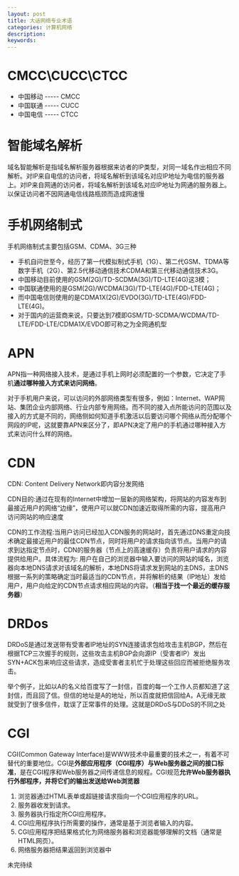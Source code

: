 ```yaml
---
layout: post
title: 大话网络专业术语
categories: 计算机网络
description: 
keywords: 
---
```



# CMCC\CUCC\CTCC
- 中国移动 ----- CMCC
- 中国联通 ----- CUCC
- 中国电信 ----- CTCC


# 智能域名解析
域名智能解析是指域名解析服务器根据来访者的IP类型，对同一域名作出相应不同解析。对IP来自电信的访问者，将域名解析到该域名对应IP地址为电信的服务器上。对IP来自网通的访问者，将域名解析到该域名对应IP地址为网通的服务器上。以保证访问者不因网通电信线路瓶颈而造成网速慢



# 手机网络制式
手机网络制式主要包括GSM、CDMA、3G三种
- 手机自问世至今，经历了第一代模拟制式手机（1G）、第二代GSM、TDMA等数字手机（2G）、第2.5代移动通信技术CDMA和第三代移动通信技术3G。
- 中国移动目前使用的GSM(2G)/TD-SCDMA(3G)/TD-LTE(4G)这3模；
- 中国联通使用的是GSM(2G)/WCDMA(3G)/TD-LTE(4G)/FDD-LTE(4G)；
- 而中国电信则使用的是CDMA1X(2G)/EVDO(3G)/TD-LTE(4G)/FDD-LTE(4G)。
- 对于国内的运营商来说，只要达到7模即GSM/TD-SCDMA/WCDMA/TD-LTE/FDD-LTE/CDMA1X/EVDO即可称之为全网通机型



# APN
APN指一种网络接入技术，是通过手机上网时必须配置的一个参数，它决定了手机**通过哪种接入方式来访问网络**。

对于手机用户来说，可以访问的外部网络类型有很多，例如：Internet、WAP网站、集团企业内部网络、行业内部专用网络。而不同的接入点所能访问的范围以及接入的方式是不同的，网络侧如何知道手机激活以后要访问哪个网络从而分配哪个网段的IP呢，这就要靠APN来区分了，即APN决定了用户的手机通过哪种接入方式来访问什么样的网络。



# CDN
CDN: Content Delivery Network即内容分发网络

CDN目的:通过在现有的Internet中增加一层新的网络架构，将网站的内容发布到最接近用户的网络“边缘”，使用户可以就CDN加速近取得所需的内容，提高用户访问网站的响应速度

CDN的工作流程:当用户访问已经加入CDN服务的网站时，首先通过DNS重定向技术确定最接近用户的最佳CDN节点，同时将用户的请求指向该节点。当用户的请求到达指定节点时，CDN的服务器（节点上的高速缓存）负责将用户请求的内容提供给用户。具体流程为: 用户在自己的浏览器中输入要访问的网站的域名，浏览器向本地DNS请求对该域名的解析，本地DNS将请求发到网站的主DNS，主DNS根据一系列的策略确定当时最适当的CDN节点，并将解析的结果（IP地址）发给用户，用户向给定的CDN节点请求相应网站的内容。（**相当于找一个最近的缓存服务器**）



# DRDos
DRDoS是通过发送带有受害者IP地址的SYN连接请求包给攻击主机BGP，然后在根据TCP三次握手的规则，这些攻击主机BGP会向源IP（受害者IP）发出SYN+ACK包来响应这些请求，造成受害者主机忙于处理这些回应而被拒绝服务攻击。

举个例子，比如以A的名义给百度写了一封信，百度的每一个工作人员都知道了这封信，而且回了信。但信的地址是A的地址，所以百度就把信回给A，A无缘无故就受到了很多信件，耽误了正常事件的处理。这就是DRDoS与DDoS的不同之处


# CGI

CGI(Common Gateway Interface)是WWW技术中最重要的技术之一，有着不可替代的重要地位。CGI是**外部应用程序（CGI程序）与Web服务器之间的接口标准**，是在CGI程序和Web服务器之间传递信息的规程。CGI规范**允许Web服务器执行外部程序，并将它们的输出发送给Web浏览器**
1. 浏览器通过HTML表单或超链接请求指向一个CGI应用程序的URL。
2. 服务器收发到请求。
3. 服务器执行指定所CGI应用程序。
4. CGI应用程序执行所需要的操作，通常是基于浏览者输入的内容。
5. CGI应用程序把结果格式化为网络服务器和浏览器能够理解的文档（通常是HTML网页）。
6. 网络服务器把结果返回到浏览器中



未完待续



